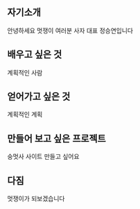 ## 자기소개
안녕하세요 멋쟁이 여러분 사자 대표 정승연입니다

## 배우고 싶은 것
계획적인 사람
## 얻어가고 싶은 것
계획적인 계획
## 만들어 보고 싶은 프로젝트
숭멋사 사이트 만들고 싶어요
## 다짐
멋쟁이가 되보겠습니다

